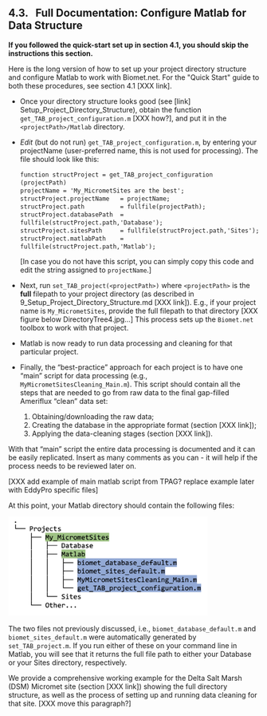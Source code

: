 ## 4.3. &nbsp; Full Documentation: Configure Matlab for Data Structure

**If you followed the quick-start set up in section 4.1, you should skip the instructions this section.** 

Here is the long version of how to set up your project directory structure and configure Matlab to work with Biomet.net. For the "Quick Start" guide to both these procedures, see section 4.1 [XXX link].

* Once your directory structure looks good (see [link] Setup_Project_Directory_Structure), obtain the function `get_TAB_project_configuration.m` [XXX how?], and put it in the `<projectPath>/Matlab` directory. 

* *Edit* (but do not run) `get_TAB_project_configuration.m`, by entering your projectName (user-preferred name, this is not used for processing). The file should look like this:

    ```
    function structProject = get_TAB_project_configuration  (projectPath)
    projectName = 'My_MicrometSites are the best';
    structProject.projectName   = projectName;
    structProject.path          = fullfile(projectPath);
    structProject.databasePath  = fullfile(structProject.path,'Database');
    structProject.sitesPath     = fullfile(structProject.path,'Sites');
    structProject.matlabPath	= fullfile(structProject.path,'Matlab');
    ```
    [In case you do not have this script, you can simply copy this code and edit the string assigned to `projectName`.]

* Next, run `set_TAB_project(<projectPath>)` where `<projectPath>` is the **full** filepath to your project directory (as described in 9_Setup_Project_Directory_Structure.md [XXX link]). E.g., if your project name is `My_MicrometSites`, provide the full filepath to that directory [XXX figure below DirectoryTree4.jpg...] This process sets up the `Biomet.net` toolbox to work with that project. 

* Matlab is now ready to run data processing and cleaning for that particular project.

* Finally, the “best-practice” approach for each project is to have one “main” script for data processing (e.g., `MyMicrometSitesCleaning_Main.m`). This script should contain all the steps that are needed to go from raw data to the final gap-filled Ameriflux “clean” data set:
    1. Obtaining/downloading the raw data; 
    2. Creating the database in the appropriate format (section [XXX link]);
    3. Applying the data-cleaning stages (section [XXX link]).

With that “main” script the entire data processing is documented and it can be easily replicated. Insert as many comments as you can - it will help if the process needs to be reviewed later on.

[XXX add example of main matlab script from TPAG? replace example later with EddyPro specific files]

At this point, your Matlab directory should contain the following files:

<img src="images/directory_trees/DirectoryTree4.jpg" alt="DirectoryTree:MatlabDirectory" width="400"/>

The two files not previously discussed, i.e., `biomet_database_default.m` and `biomet_sites_default.m` were automatically generated by `set_TAB_project.m`. If you run either of these on your command line in Matlab, you will see that it returns the full file path to either your Database or your Sites directory, respectively.

We provide a comprehensive working example for the Delta Salt Marsh (DSM) Micromet site (section [XXX link]) showing the full directory structure, as well as the process of setting up and running data cleaning for that site. [XXX move this paragraph?]
